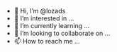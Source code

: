 - 👋 Hi, I’m @lozads
- 👀 I’m interested in ...
- 🌱 I’m currently learning ...
- 💞️ I’m looking to collaborate on ...
- 📫 How to reach me ...

<!---
lozads/lozads is a ✨ special ✨ repository because its `README.md` (this file) appears on your GitHub profile.
You can click the Preview link to take a look at your changes.
--->
